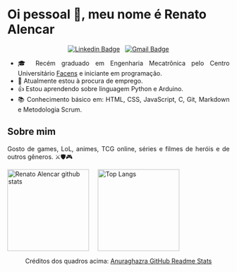 # Oi pessoal 👋, meu nome é Renato Alencar

<div align='center'>

[![Linkedin Badge](https://img.shields.io/badge/-LinkedIn-blue?style=flat-square&logo=Linkedin&logoColor=white&link=https://www.linkedin.com/in/renato-augusto-de-santana-alencar/)](https://www.linkedin.com/in/renato-augusto-de-santana-alencar/)
&nbsp;
[![Gmail Badge](https://img.shields.io/badge/-Gmail-c14438?style=flat-square&logo=Gmail&logoColor=white&link=mailto:renato.augustoalencar@gmail.com)](mailto:renato.augustoalencar@gmail.com)
 
</div>

<div align='justify'>
  
- 🎓 Recém graduado em Engenharia Mecatrônica pelo Centro Universitário [Facens](https://www.facens.br/home) e iniciante em programação.
- 💼 Atualmente estou à procura de emprego.
- 👍 Estou aprendendo sobre linguagem Python e Arduino.
- 📚 Conhecimento básico em: HTML, CSS, JavaScript, C, Git, Markdown e Metodologia Scrum.

## Sobre mim
Gosto de games, LoL, animes, TCG online, séries e filmes de heróis e de outros gêneros. ⚔️🛡️🎮

</div>

<div align='left'>

[<img src='https://github-readme-stats.vercel.app/api?username=Renato-Alencar&show_icons=true&count_private=true' alt='Renato Alencar github stats' height='185'>](https://github.com/anuraghazra/github-readme-stats)[<img src='https://github-readme-stats.vercel.app/api/top-langs/?username=Renato-Alencar&repo=Renato-Alencar/Renato-Alencar' alt='Top Langs' hspace='20' height='185'>](https://github.com/anuraghazra/github-readme-stats)

</div>

<div align = 'center'>
  
Créditos dos quadros acima: [Anuraghazra GitHub Readme Stats](https://github.com/anuraghazra/github-readme-stats)

</div>
